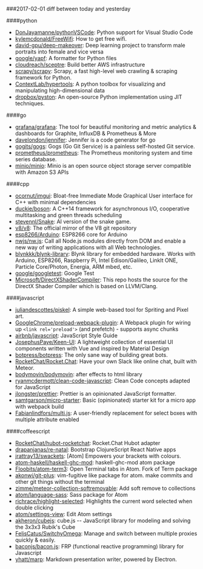 ###2017-02-01
diff between today and yesterday

####python
* [DonJayamanne/pythonVSCode](https://github.com/DonJayamanne/pythonVSCode): Python support for Visual Studio Code
* [kylemcdonald/FreeWifi](https://github.com/kylemcdonald/FreeWifi): How to get free wifi.
* [david-gpu/deep-makeover](https://github.com/david-gpu/deep-makeover): Deep learning project to transform male portraits into female and vice versa
* [google/yapf](https://github.com/google/yapf): A formatter for Python files
* [cloudreach/sceptre](https://github.com/cloudreach/sceptre): Build better AWS infrastructure
* [scrapy/scrapy](https://github.com/scrapy/scrapy): Scrapy, a fast high-level web crawling & scraping framework for Python.
* [ContextLab/hypertools](https://github.com/ContextLab/hypertools): A python toolbox for visualizing and manipulating high-dimensional data
* [dropbox/pyston](https://github.com/dropbox/pyston): An open-source Python implementation using JIT techniques.

####go
* [grafana/grafana](https://github.com/grafana/grafana): The tool for beautiful monitoring and metric analytics & dashboards for Graphite, InfluxDB & Prometheus & More
* [davelondon/jennifer](https://github.com/davelondon/jennifer): Jennifer is a code generator for go
* [gogits/gogs](https://github.com/gogits/gogs): Gogs (Go Git Service) is a painless self-hosted Git service.
* [prometheus/prometheus](https://github.com/prometheus/prometheus): The Prometheus monitoring system and time series database.
* [minio/minio](https://github.com/minio/minio): Minio is an open source object storage server compatible with Amazon S3 APIs

####cpp
* [ocornut/imgui](https://github.com/ocornut/imgui): Bloat-free Immediate Mode Graphical User interface for C++ with minimal dependencies
* [duckie/boson](https://github.com/duckie/boson): A C++14 framework for asynchronous I/O, cooperative multitasking and green threads scheduling
* [stevennl/Snake](https://github.com/stevennl/Snake): AI version of the snake game.
* [v8/v8](https://github.com/v8/v8): The official mirror of the V8 git repository
* [esp8266/Arduino](https://github.com/esp8266/Arduino): ESP8266 core for Arduino
* [nwjs/nw.js](https://github.com/nwjs/nw.js): Call all Node.js modules directly from DOM and enable a new way of writing applications with all Web technologies.
* [blynkkk/blynk-library](https://github.com/blynkkk/blynk-library): Blynk library for embedded hardware. Works with Arduino, ESP8266, Raspberry Pi, Intel Edison/Galileo, LinkIt ONE, Particle Core/Photon, Energia, ARM mbed, etc.
* [google/googletest](https://github.com/google/googletest): Google Test
* [Microsoft/DirectXShaderCompiler](https://github.com/Microsoft/DirectXShaderCompiler): This repo hosts the source for the DirectX Shader Compiler which is based on LLVM/Clang.

####javascript
* [juliandescottes/piskel](https://github.com/juliandescottes/piskel): A simple web-based tool for Spriting and Pixel art.
* [GoogleChrome/preload-webpack-plugin](https://github.com/GoogleChrome/preload-webpack-plugin): A Webpack plugin for wiring up `<link rel='preload'>` (and prefetch) - supports async chunks
* [airbnb/javascript](https://github.com/airbnb/javascript): JavaScript Style Guide
* [JosephusPaye/Keen-UI](https://github.com/JosephusPaye/Keen-UI): A lightweight collection of essential UI components written with Vue and inspired by Material Design
* [botpress/botpress](https://github.com/botpress/botpress):  The only sane way of building great bots. 
* [RocketChat/Rocket.Chat](https://github.com/RocketChat/Rocket.Chat): Have your own Slack like online chat, built with Meteor.
* [bodymovin/bodymovin](https://github.com/bodymovin/bodymovin): after effects to html library
* [ryanmcdermott/clean-code-javascript](https://github.com/ryanmcdermott/clean-code-javascript):  Clean Code concepts adapted for JavaScript
* [jlongster/prettier](https://github.com/jlongster/prettier): Prettier is an opinionated JavaScript formatter.
* [samtgarson/micro-starter](https://github.com/samtgarson/micro-starter):  Basic (opinionated) starter kit for a micro app with webpack build
* [Fabianlindfors/multi.js](https://github.com/Fabianlindfors/multi.js): A user-friendly replacement for select boxes with multiple attribute enabled

####coffeescript
* [RocketChat/hubot-rocketchat](https://github.com/RocketChat/hubot-rocketchat): Rocket.Chat Hubot adapter
* [drapanjanas/re-natal](https://github.com/drapanjanas/re-natal): Bootstrap ClojureScript React Native apps
* [jrattray13/swackets](https://github.com/jrattray13/swackets): [Atom] Empowers your brackets with colours.
* [atom-haskell/haskell-ghc-mod](https://github.com/atom-haskell/haskell-ghc-mod): haskell-ghc-mod atom package
* [Floobits/atom-term3](https://github.com/Floobits/atom-term3): Open Terminal tabs in Atom. Fork of Term package
* [akonwi/git-plus](https://github.com/akonwi/git-plus): vim-fugitive like package for atom. make commits and other git things without the terminal
* [zimme/meteor-collection-softremovable](https://github.com/zimme/meteor-collection-softremovable): Add soft remove to collections
* [atom/language-sass](https://github.com/atom/language-sass): Sass package for Atom
* [richrace/highlight-selected](https://github.com/richrace/highlight-selected): Highlights the current word selected when double clicking
* [atom/settings-view](https://github.com/atom/settings-view): Edit Atom settings
* [akheron/cubejs](https://github.com/akheron/cubejs): cube.js -- JavaScript library for modeling and solving the 3x3x3 Rubik's Cube
* [FelisCatus/SwitchyOmega](https://github.com/FelisCatus/SwitchyOmega): Manage and switch between multiple proxies quickly & easily.
* [baconjs/bacon.js](https://github.com/baconjs/bacon.js): FRP (functional reactive programming) library for Javascript
* [yhatt/marp](https://github.com/yhatt/marp): Markdown presentation writer, powered by Electron.
